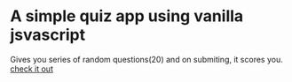# A simple quiz app using vanilla jsvascript

Gives you series of random questions(20) and on submiting, it scores you.
[check it out](https://bobslegend61.github.io/quizapp/)